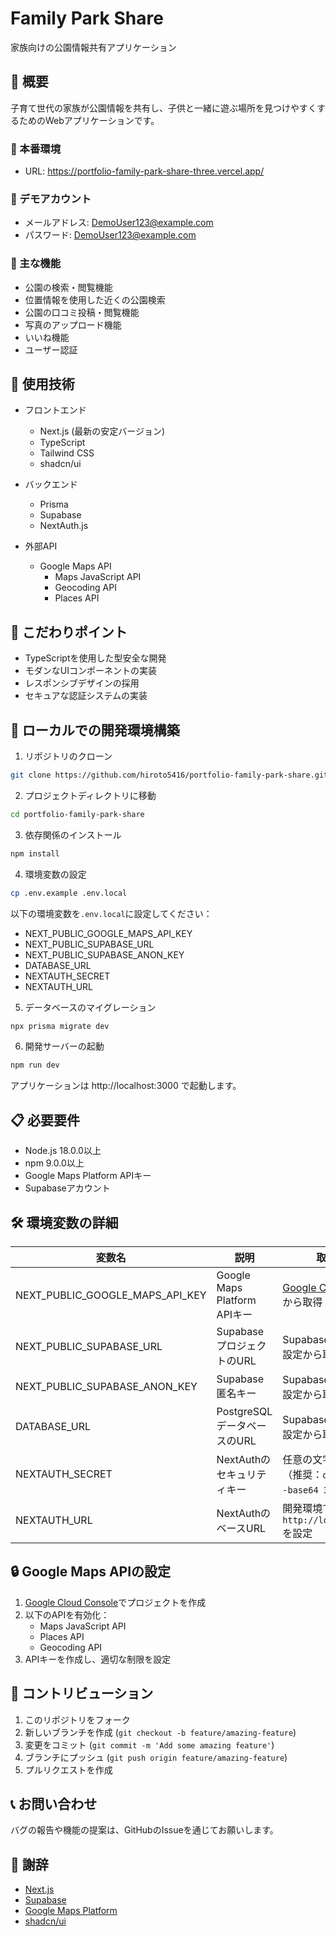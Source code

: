 # Family Park Share

家族向けの公園情報共有アプリケーション

## 📝 概要

子育て世代の家族が公園情報を共有し、子供と一緒に遊ぶ場所を見つけやすくするためのWebアプリケーションです。

### 🌟 本番環境

- URL: https://portfolio-family-park-share-three.vercel.app/

### 🔑 デモアカウント

- メールアドレス: DemoUser123@example.com
- パスワード: DemoUser123@example.com

### 🌟 主な機能

- 公園の検索・閲覧機能
- 位置情報を使用した近くの公園検索
- 公園の口コミ投稿・閲覧機能
- 写真のアップロード機能
- いいね機能
- ユーザー認証

## 🔧 使用技術

- フロントエンド

  - Next.js (最新の安定バージョン)
  - TypeScript
  - Tailwind CSS
  - shadcn/ui

- バックエンド

  - Prisma
  - Supabase
  - NextAuth.js

- 外部API
  - Google Maps API
    - Maps JavaScript API
    - Geocoding API
    - Places API

## 💫 こだわりポイント

- TypeScriptを使用した型安全な開発
- モダンなUIコンポーネントの実装
- レスポンシブデザインの採用
- セキュアな認証システムの実装

## 🚀 ローカルでの開発環境構築

1. リポジトリのクローン

```bash
git clone https://github.com/hiroto5416/portfolio-family-park-share.git
```

2. プロジェクトディレクトリに移動

```bash
cd portfolio-family-park-share
```

3. 依存関係のインストール

```bash
npm install
```

4. 環境変数の設定

```bash
cp .env.example .env.local
```

以下の環境変数を`.env.local`に設定してください：

- NEXT_PUBLIC_GOOGLE_MAPS_API_KEY
- NEXT_PUBLIC_SUPABASE_URL
- NEXT_PUBLIC_SUPABASE_ANON_KEY
- DATABASE_URL
- NEXTAUTH_SECRET
- NEXTAUTH_URL

5. データベースのマイグレーション

```bash
npx prisma migrate dev
```

6. 開発サーバーの起動

```bash
npm run dev
```

アプリケーションは http://localhost:3000 で起動します。

## 📋 必要要件

- Node.js 18.0.0以上
- npm 9.0.0以上
- Google Maps Platform APIキー
- Supabaseアカウント

## 🛠 環境変数の詳細

| 変数名                          | 説明                         | 取得方法                                                          |
| ------------------------------- | ---------------------------- | ----------------------------------------------------------------- |
| NEXT_PUBLIC_GOOGLE_MAPS_API_KEY | Google Maps Platform APIキー | [Google Cloud Console](https://console.cloud.google.com/)から取得 |
| NEXT_PUBLIC_SUPABASE_URL        | SupabaseプロジェクトのURL    | Supabaseプロジェクト設定から取得                                  |
| NEXT_PUBLIC_SUPABASE_ANON_KEY   | Supabase匿名キー             | Supabaseプロジェクト設定から取得                                  |
| DATABASE_URL                    | PostgreSQLデータベースのURL  | Supabaseプロジェクト設定から取得                                  |
| NEXTAUTH_SECRET                 | NextAuthのセキュリティキー   | 任意の文字列を生成（推奨：`openssl rand -base64 32`）             |
| NEXTAUTH_URL                    | NextAuthのベースURL          | 開発環境では`http://localhost:3000`を設定                         |

## 🔒 Google Maps APIの設定

1. [Google Cloud Console](https://console.cloud.google.com/)でプロジェクトを作成
2. 以下のAPIを有効化：
   - Maps JavaScript API
   - Places API
   - Geocoding API
3. APIキーを作成し、適切な制限を設定

## 👥 コントリビューション

1. このリポジトリをフォーク
2. 新しいブランチを作成 (`git checkout -b feature/amazing-feature`)
3. 変更をコミット (`git commit -m 'Add some amazing feature'`)
4. ブランチにプッシュ (`git push origin feature/amazing-feature`)
5. プルリクエストを作成

## 📞 お問い合わせ

バグの報告や機能の提案は、GitHubのIssueを通じてお願いします。

## 🙏 謝辞

- [Next.js](https://nextjs.org/)
- [Supabase](https://supabase.com/)
- [Google Maps Platform](https://developers.google.com/maps)
- [shadcn/ui](https://ui.shadcn.com/)
